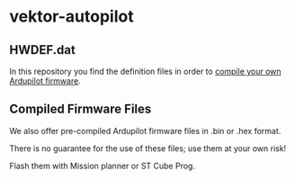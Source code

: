 # vektor-autopilot

## HWDEF.dat

In this repository you find the definition files in order to [compile your own Ardupilot firmware](https://ardupilot.org/dev/docs/building-the-code.html).

## Compiled Firmware Files

We also offer pre-compiled Ardupilot firmware files in .bin or .hex format.

There is no guarantee for the use of these files; use them at your own risk!

Flash them with Mission planner or ST Cube Prog.
